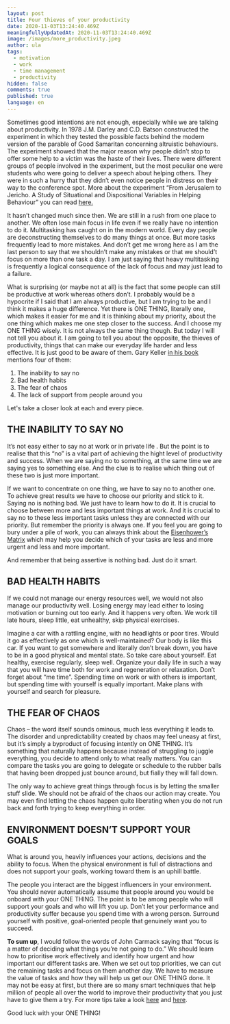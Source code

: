 ```yaml
---
layout: post
title: Four thieves of your productivity
date: 2020-11-03T13:24:40.469Z
meaningfullyUpdatedAt: 2020-11-03T13:24:40.469Z
image: /images/more_productivity.jpeg
author: ula
tags:
  - motivation
  - work
  - time management
  - productivity
hidden: false
comments: true
published: true
language: en
---
```

Sometimes good intentions are not enough, especially while we are talking about productivity. In 1978 J.M. Darley and C.D. Batson constructed the experiment in which they tested the possible facts behind the modern version of the parable of Good Samaritan concerning altruistic behaviours. The experiment showed that the major reason why people didn’t stop to offer some help to a victim was the haste of their lives. There were different groups of people involved in the experiment, but the most peculiar one were students who were going to deliver a speech about helping others. They were in such a hurry that they didn’t even notice people in distress on their way to the conference spot. More about the experiment “From Jerusalem to Jericho. A Study of Situational and Dispositional Variables in Helping Behaviour” you can read [here.](https://greatergood.berkeley.edu/images/uploads/Darley-JersualemJericho.pdf)

It hasn’t changed much since then. We are still in a rush from one place to another. We often lose main focus in life even if we really have no intention to do it. Multitasking has caught on in the modern world. Every day people are deconstructing themselves to do many things at once. But more tasks frequently lead to more mistakes. And don’t get me wrong here as I am the last person to say that we shouldn’t make any mistakes or that we should’t focus on more than one task a day. I am just saying that heavy multitasking is frequently a logical consequence of the lack of focus and may just lead to a failure.

What is surprising (or maybe not at all) is the fact that some people can still be productive at work whereas others don’t. I probably would be a hypocrite if I said that I am always productive, but I am trying to be and I think it makes a huge difference. Yet there is ONE THING, literally one, which makes it easier for me and it is thinking about my priority, about the one thing which makes me one step closer to the success. And I choose my ONE THING wisely. It is not always the same thing though. But today I will not tell you about it. I am going to tell you about the opposite, the thieves of productivity, things that can make our everyday life harder and less effective. It is just good to be aware of them. Gary Keller [in his book](https://www.the1thing.com/) mentions four of them: 

1. The inability to say no
2. Bad health habits
3. The fear of chaos
4. The lack of support from people around you

Let's take a closer look at each and every piece. 

## **THE INABILITY TO SAY NO**

It’s not easy either to say no at work or in private life . But the point is to realise that this “no” is a vital part of achieving the hight level of productivity and success. When we are saying no to something, at the same time we are saying yes to something else. And the clue is to realise which thing out of these two is just more important.

If we want to concentrate on one thing, we have to say no to another one. To achieve great results we have to choose our priority and stick to it. Saying no is nothing bad. We just have to learn how to do it. It is crucial to choose between more and less important things at work. And it is crucial to say no to these less important tasks unless they are connected with our priority. But remember the priority is always one. If you feel you are going to bury under a pile of work, you can always think about the [Eisenhower’s Matrix](https://www.eisenhower.me/eisenhower-matrix/) which may help you decide which of your tasks are less and more urgent and less and more important.

And remember that being assertive is nothing bad. Just do it smart.

## **BAD HEALTH HABITS**

If we could not manage our energy resources well, we would not also manage our productivity well. Losing energy may lead either to losing motivation or burning out too early. And it happens very often. We work till late hours, sleep little, eat unhealthy, skip physical exercises. 

Imagine a car with a rattling engine, with no headlights or poor tires. Would it go as effectively as one which is well-maintained? Our body is like this car. If you want to get somewhere and literally don’t break down, you have to be in a good physical and mental state. So take care about yourself. Eat healthy, exercise regularly, sleep well. Organize your daily life in such a way that you will have time both for work and regeneration or relaxation. Don’t forget about “me time”. Spending time on work or with others is important, but spending time with yourself is equally important. Make plans with yourself and search for pleasure.

## **THE FEAR OF CHAOS**

Chaos – the word itself sounds ominous, much less everything it leads to. The disorder and unpredictability created by chaos may feel uneasy at first, but it’s simply a byproduct of focusing intently on ONE THING. It’s something that naturally happens because instead of struggling to juggle everything, you decide to attend only to what really matters. You can compare the tasks you are going to delegate or schedule to the rubber balls that having been dropped just bounce around, but fially they will fall down. 

The only way to achieve great things through focus is by letting the smaller stuff slide. We should not be afraid of the chaos our action may create. You may even find letting the chaos happen quite liberating when you do not run back and forth trying to keep everything in order. 

## **ENVIRONMENT DOESN’T SUPPORT YOUR GOALS**

What is around you, heavily influences your actions, decisions and the ability to focus. When the physical environment is full of distractions and does not support your goals, working toward them is an uphill battle.

The people you interact are the biggest influencers in your environment. You should never automatically assume that people around you would be onboard with your ONE THING. The point is to be among people who will support your goals and who will lift you up. Don’t let your performance and productivity suffer because you spend time with a wrong person. Surround yourself with positive, goal-oriented people that genuinely want you to succeed.

**To sum up**, I would follow the words of John Carmack saying that “focus is a matter of deciding what things you’re not going to do.” We should learn how to prioritise work effectively and identify how urgent and how important our different tasks are. When we set out top priorities, we can cut the remaining tasks and focus on them another day. We have to measure the value of tasks and how they will help us get our ONE THING done. It may not be easy at first, but there are so many smart techniques that help million of people all over the world to improve their productivity that you just have to give them a try. For more tips take a look [here](https://blog.rescuetime.com/how-to-prioritize/) and [here](https://www.entrepreneur.com/article/318730).

Good luck with your ONE THING!
